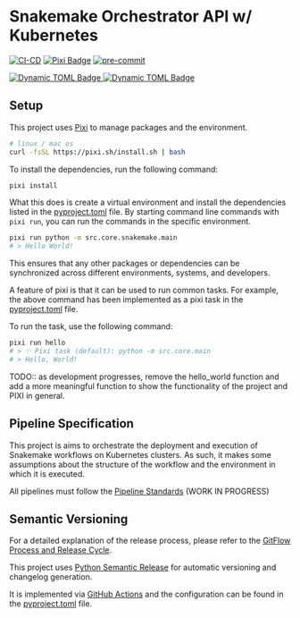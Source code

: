 # Snakemake Orchestrator API w/ Kubernetes
[![CI-CD](https://github.com/bhklab/ORCESTRA-api/actions/workflows/main.yaml/badge.svg)](https://github.com/bhklab/ORCESTRA-api/actions/workflows/main.yaml)
[![Pixi Badge](https://img.shields.io/endpoint?url=https://raw.githubusercontent.com/prefix-dev/pixi/main/assets/badge/v0.json)](https://pixi.sh)
[![pre-commit](https://img.shields.io/badge/pre--commit-enabled-brightgreen?logo=pre-commit)](https://github.com/pre-commit/pre-commit)

[![Dynamic TOML Badge](https://img.shields.io/badge/dynamic/toml?url=https%3A%2F%2Fraw.githubusercontent.com%2Fbhklab%2FORCESTRA-api%2Fmain%2Fpyproject.toml%3Ftoken%3DGHSAT0AAAAAACJ7UIIIFXW3TQEPGTWC7W5WZQUACSA&query=project.version&label=release&color=red)
](https://github.com/bhklab/ORCESTRA-api/tree/main)
[![Dynamic TOML Badge](https://img.shields.io/badge/dynamic/toml?url=https%3A%2F%2Fraw.githubusercontent.com%2Fbhklab%2FORCESTRA-api%2Fstaging%2Fpyproject.toml%3Ftoken%3DGHSAT0AAAAAACJ7UIIJLPEYVLIHZVHXLEUOZQUADVQ&query=project.version&label=staging&color=orange)
](https://github.com/bhklab/ORCESTRA-api/tree/staging)

## Setup

This project uses [Pixi](https://pixi.sh/dev/) to manage packages and the environment.

```bash
# linux / mac os
curl -fsSL https://pixi.sh/install.sh | bash
```

To install the dependencies, run the following command:

```bash
pixi install
```

What this does is create a virtual environment and install the dependencies listed in the [pyproject.toml](pyproject.toml) file.
By starting command line commands with `pixi run`, you can run the commands in the specific environment.

```bash
pixi run python -m src.core.snakemake.main
# > Hello World!
```

This ensures that any other packages or dependencies can be synchronized across different environments, systems, and developers.

A feature of pixi is that it can be used to run common tasks.
For example, the above command has been implemented as a pixi task in the [pyproject.toml](pyproject.toml) file.

To run the task, use the following command:

```bash
pixi run hello
# > ✨ Pixi task (default): python -m src.core.main
# > Hello, World!
```

TODO:: as development progresses, remove the hello_world function and add a more meaningful function to show the functionality of the project and PIXI in general.

## Pipeline Specification

This project is aims to orchestrate the deployment and execution of Snakemake workflows on Kubernetes clusters.
As such, it makes some assumptions about the structure of the workflow and the environment in which it is executed.

All pipelines must follow the [Pipeline Standards](docs/Pipeline-standards.md) (WORK IN PROGRESS)

## Semantic Versioning

For a detailed explanation of the release process, please refer to the [GitFlow Process and Release Cycle](docs/GitFlow-Process_ReleaseCycle.md).

This project uses [Python Semantic Release](https://python-semantic-release.readthedocs.io/en/latest/) for
automatic versioning and changelog generation.

It is implemented via [GitHub Actions](.github/workflows/main.yml) and the configuration can be found in the [pyproject.toml](pyproject.toml) file.
